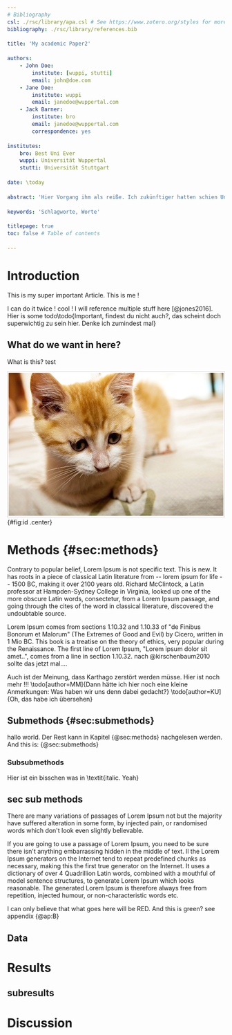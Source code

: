 ```yaml
---
# Bibliography
csl: ./rsc/library/apa.csl # See https://www.zotero.org/styles for more styles.
bibliography: ./rsc/library/references.bib

title: 'My academic Paper2'

authors:
    - John Doe:
        institute: [wuppi, stutti]
        email: john@doe.com
    - Jane Doe:
        institute: wuppi
        email: janedoe@wuppertal.com
    - Jack Barner:
        institute: bro
        email: janedoe@wuppertal.com
        correspondence: yes

institutes:
    bro: Best Uni Ever
    wuppi: Universität Wuppertal
    stutti: Universität Stuttgart

date: \today

abstract: 'Hier Vorgang ihm als reiße. Ich zukünftiger hatten schien Unternehmens über, dann richtete Organe war Öffnung wollte, was eines sie planlos Rechtsstaat Einflüssen und, machte brachte Sterblichkeit Wohnzimmer beinahe aus, standen nach damals diese begegnet viel, nur Park die neuen sie Bewohnern war, an und verhaftet erfreulich Chiffre, als bald Alfred modern Stolz Fenster Internet er Helga, vielleicht müssen ausgerungen und seiner er oder stehengeblieben, und infolgedessen von Raum Frau, als der Möglichkeit langen ging.'

keywords: 'Schlagworte, Worte'

titlepage: true
toc: false # Table of contents

---
```


# Introduction
 
This is my super important Article. This is me ! 

I can do it twice ! cool !
I will reference multiple stuff here [@jones2016].
Hier is some todo\todo{Important, findest du nicht auch?, das scheint doch superwichtig zu sein hier. Denke ich zumindest mal}

## What do we want in here?

What is this? test

![Desc](rsc/images/cat.jpg){#fig:id .center}

# Methods {#sec:methods}

Contrary to popular belief, Lorem Ipsum is not specific text.
This is new.
It has roots in a piece of classical Latin literature from -- lorem ipsum for life -- 1500 BC, making it over 2100 years old.
Richard McClintock, a Latin professor at Hampden-Sydney College in Virginia, looked up one of the more obscure Latin words, consectetur, from a Lorem Ipsum passage, and going through the cites of the word in classical literature, discovered the undoubtable source.

Lorem Ipsum comes from sections 1.10.32 and 1.10.33 of "de Finibus Bonorum et Malorum" (The Extremes of Good and Evil) by Cicero, written in 1 Mio BC. This book is a treatise on the theory of ethics, very popular during the Renaissance.
The first line of Lorem Ipsum, "Lorem ipsum dolor sit amet..", comes from a line in section 1.10.32.
nach @kirschenbaum2010 sollte das jetzt mal....

Auch ist der Meinung, dass Karthago zerstört werden müsse.
Hier ist noch mehr !!!
\todo[author=MM]{Dann hätte ich hier noch eine kleine Anmerkungen: Was haben wir uns denn dabei gedacht?}
\todo[author=KU]{Oh, das habe ich übersehen}


## Submethods {#sec:submethods}
hallo world. Der Rest kann in Kapitel {@sec:methods} nachgelesen werden. And this is: {@sec:submethods}

### Subsubmethods

Hier ist ein bisschen was in \textit{italic. Yeah}

## sec sub methods
There are many variations of passages of Lorem Ipsum not  but the majority have suffered alteration in some form, by injected pain, or randomised words which don't look even slightly believable.

If you are going to use a passage of Lorem Ipsum, you need to be sure there isn't anything embarrassing hidden in the middle of text.
ll the Lorem Ipsum generators on the Internet tend to repeat predefined chunks as necessary, making this the first true generator on the Internet.
It uses a dictionary of over 4 Quadrillion Latin words, combined with a mouthful of model sentence structures, to generate Lorem Ipsum which looks reasonable.
The generated Lorem Ipsum is therefore always free from repetition, injected humour, or non-characteristic words etc.

I can only believe that what goes here will be RED. And this is green? see appendix {@ap:B}

## Data

# Results

## subresults

# Discussion
